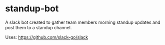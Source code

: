 # standup-bot

A slack bot created to gather team members morning standup updates and post them to a standup channel.

Uses: https://github.com/slack-go/slack
